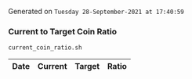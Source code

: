 Generated on `Tuesday 28-September-2021 at 17:40:59`

### Current to Target Coin Ratio
`current_coin_ratio.sh`

Date|Current|Target|Ratio
---|---|---|---
